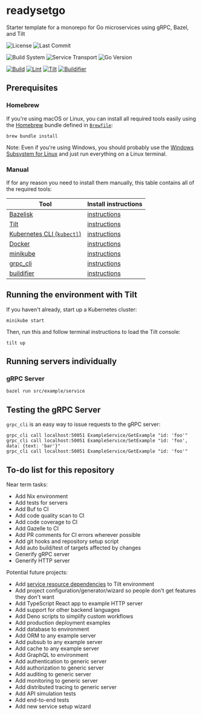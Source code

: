 # readysetgo

Starter template for a monorepo for Go microservices using gRPC, Bazel, and Tilt

![License](https://img.shields.io/github/license/stabai/readysetgo?label=License)
![Last Commit](https://img.shields.io/github/last-commit/stabai/readysetgo?label=Last%20Commit)

![Build System](https://img.shields.io/badge/Build%20System-Bazel-43a047)
![Service Transport](https://img.shields.io/badge/Service%20Transport-gRPC-244c5a)
![Go Version](https://img.shields.io/github/go-mod/go-version/stabai/readysetgo/main?label=Go%20Version)

[![Build](https://github.com/stabai/readysetgo/actions/workflows/build.yml/badge.svg)](https://github.com/stabai/readysetgo/actions/workflows/build.yml)
[![Lint](https://github.com/stabai/readysetgo/actions/workflows/lint.yml/badge.svg)](https://github.com/stabai/readysetgo/actions/workflows/lint.yml)
[![Tilt](https://github.com/stabai/readysetgo/actions/workflows/tilt.yml/badge.svg)](https://github.com/stabai/readysetgo/actions/workflows/tilt.yml)
[![Buildifier](https://github.com/stabai/readysetgo/actions/workflows/buildifier.yml/badge.svg)](https://github.com/stabai/readysetgo/actions/workflows/buildifier.yml)

## Prerequisites

### Homebrew

If you're using macOS or Linux, you can install all required tools easily using
the [Homebrew](https://brew.sh/) bundle defined in [`Brewfile`](Brewfile):

```shell
brew bundle install
```

Note: Even if you're using Windows, you should probably use the
[Windows Subsystem for Linux](https://docs.microsoft.com/en-us/windows/wsl/about)
and just run everything on a Linux terminal.

### Manual

If for any reason you need to install them manually, this table contains all of
the required tools:

| Tool                                                                                 | Install instructions                                                                            |
| ------------------------------------------------------------------------------------ | ----------------------------------------------------------------------------------------------- |
| [Bazelisk](https://github.com/bazelbuild/bazelisk)                                   | [instructions](https://docs.bazel.build/versions/main/install-bazelisk.html)                    |
| [Tilt](https://tilt.dev)                                                             | [instructions](https://docs.tilt.dev/install.html)                                              |
| [Kubernetes CLI (`kubectl`)](https://kubernetes.io/docs/reference/kubectl/overview/) | [instructions](https://kubernetes.io/docs/tasks/tools/#kubectl)                                 |
| [Docker](https://www.docker.com)                                                     | [instructions](https://docs.docker.com/get-docker/)                                             |
| [minikube](https://minikube.sigs.k8s.io)                                             | [instructions](https://minikube.sigs.k8s.io/docs/)                                              |
| [grpc_cli](https://github.com/grpc/grpc/blob/master/doc/command_line_tool.md)        | [instructions](https://github.com/grpc/grpc/blob/master/doc/command_line_tool.md#code-location) |
| [buildifier](https://github.com/bazelbuild/buildtools/tree/master/buildifier)        | [instructions](https://github.com/bazelbuild/buildtools/tree/master/buildifier#setup)           |

## Running the environment with Tilt

If you haven't already, start up a Kubernetes cluster:

```shell
minikube start
```

Then, run this and follow terminal instructions to load the Tilt console:

```shell
tilt up
```

## Running servers individually

### gRPC Server

```shell
bazel run src/example/service
```

## Testing the gRPC Server

`grpc_cli` is an easy way to issue requests to the gRPC server:

```shell
grpc_cli call localhost:50051 ExampleService/GetExample "id: 'foo'"
grpc_cli call localhost:50051 ExampleService/SetExample "id: 'foo', data: {text: 'bar'}"
grpc_cli call localhost:50051 ExampleService/GetExample "id: 'foo'"
```

## To-do list for this repository

Near term tasks:

- Add Nix environment
- Add tests for servers
- Add Buf to CI
- Add code quality scan to CI
- Add code coverage to CI
- Add Gazelle to CI
- Add PR comments for CI errors wherever possible
- Add git hooks and repository setup script
- Add auto build/test of targets affected by changes
- Generify gRPC server
- Generify HTTP server

Potential future projects:

- Add [service resource dependencies](https://docs.tilt.dev/resource_dependencies.html) to Tilt environment
- Add project configuration/generator/wizard so people don't get features they don't want
- Add TypeScript React app to example HTTP server
- Add support for other backend languages
- Add Deno scripts to simplify custom workflows
- Add production deployment examples
- Add database to environment
- Add ORM to any example server
- Add pubsub to any example server
- Add cache to any example server
- Add GraphQL to environment
- Add authentication to generic server
- Add authorization to generic server
- Add auditing to generic server
- Add monitoring to generic server
- Add distributed tracing to generic server
- Add API simulation tests
- Add end-to-end tests
- Add new service setup wizard
